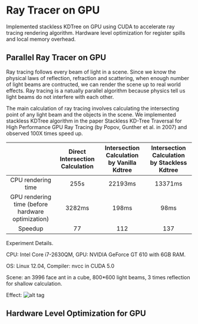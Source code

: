 # Ray Tracer on GPU
Implemented stackless KDTree on GPU using CUDA to accelerate ray tracing rendering algorithm. Hardware level optimization for register spills and local memory overhead. 

## Parallel Ray Tracer on GPU

Ray tracing follows every beam of light in a scene. Since we know the physical laws of reflection, refraction and scattering, when enough number of light beams are contructed, we can render the scene up to real world effects. Ray tracing is a natually parallel algorithm because physics tell us light beams do not interfere with each other.

The main calculation of ray tracing involves calculating the intersecting point of any light beam and the objects in the scene. We implemented stackless KDTree algorithm in the paper Stackless KD-Tree Traversal for High Performance GPU Ray Tracing (by Popov, Gunther et al. in 2007) and observed  100X times speed up.

|                                          | Direct Intersection Calculation | Intersection Calculation by Vanilla Kdtree | Intersection  Calculation by Stackless Kdtree |
| :--------------------------------------: | :-----------------------------: | :--------------------------------------: | :--------------------------------------: |
|            CPU rendering time            |              255s               |                 22193ms                  |                 13371ms                  |
| GPU rendering time (before hardware optimization) |             3282ms              |                  198ms                   |                   98ms                   |
|                 Speedup                  |               77                |                   112                    |                   137                    |

Experiment Details. 

CPU: Intel Core i7-2630QM, GPU: NVIDIA GeForce GT 610 with 6GB RAM. 

OS: Linux 12.04, Compiler: nvcc in CUDA 5.0

Scene: an 3996 face ant in a cube, 800*600 light beams, 3 times reflection for shallow calculation. 

Effect:  ![alt tag](http://url/to/img.png)

## Hardware Level Optimization for GPU

